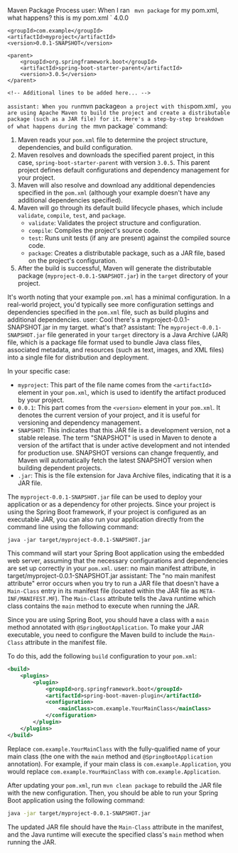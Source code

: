 Maven Package Process
user: When I ran ` mvn package` for my pom.xml, what happens? this is my pom.xml
`<?xml version="1.0" encoding="UTF-8"?>
<project xmlns="http://maven.apache.org/POM/4.0.0"
    xmlns:xsi="http://www.w3.org/2001/XMLSchema-instance"
    xsi:schemaLocation="http://maven.apache.org/POM/4.0.0 https://maven.apache.org/xsd/maven-4.0.0.xsd">
<modelVersion>4.0.0</modelVersion>

    <groupId>com.example</groupId>
    <artifactId>myproject</artifactId>
    <version>0.0.1-SNAPSHOT</version>

    <parent>
        <groupId>org.springframework.boot</groupId>
        <artifactId>spring-boot-starter-parent</artifactId>
        <version>3.0.5</version>
    </parent>

    <!-- Additional lines to be added here... -->

</project>`assistant: When you run`mvn package`on a project with this`pom.xml`, you are using Apache Maven to build the project and create a distributable package (such as a JAR file) for it. Here's a step-by-step breakdown of what happens during the `mvn package` command:

1. Maven reads your `pom.xml` file to determine the project structure, dependencies, and build configuration.
2. Maven resolves and downloads the specified parent project, in this case, `spring-boot-starter-parent` with version `3.0.5`. This parent project defines default configurations and dependency management for your project.
3. Maven will also resolve and download any additional dependencies specified in the `pom.xml` (although your example doesn't have any additional dependencies specified).
4. Maven will go through its default build lifecycle phases, which include `validate`, `compile`, `test`, and `package`.
   - `validate`: Validates the project structure and configuration.
   - `compile`: Compiles the project's source code.
   - `test`: Runs unit tests (if any are present) against the compiled source code.
   - `package`: Creates a distributable package, such as a JAR file, based on the project's configuration.
5. After the build is successful, Maven will generate the distributable package (`myproject-0.0.1-SNAPSHOT.jar`) in the `target` directory of your project.

It's worth noting that your example `pom.xml` has a minimal configuration. In a real-world project, you'd typically see more configuration settings and dependencies specified in the `pom.xml` file, such as build plugins and additional dependencies.
user: Cool there's a myproject-0.0.1-SNAPSHOT.jar in my target. what's that?
assistant: The `myproject-0.0.1-SNAPSHOT.jar` file generated in your `target` directory is a Java Archive (JAR) file, which is a package file format used to bundle Java class files, associated metadata, and resources (such as text, images, and XML files) into a single file for distribution and deployment.

In your specific case:

- `myproject`: This part of the file name comes from the `<artifactId>` element in your `pom.xml`, which is used to identify the artifact produced by your project.
- `0.0.1`: This part comes from the `<version>` element in your `pom.xml`. It denotes the current version of your project, and it is useful for versioning and dependency management.
- `SNAPSHOT`: This indicates that this JAR file is a development version, not a stable release. The term "SNAPSHOT" is used in Maven to denote a version of the artifact that is under active development and not intended for production use. SNAPSHOT versions can change frequently, and Maven will automatically fetch the latest SNAPSHOT version when building dependent projects.
- `.jar`: This is the file extension for Java Archive files, indicating that it is a JAR file.

The `myproject-0.0.1-SNAPSHOT.jar` file can be used to deploy your application or as a dependency for other projects. Since your project is using the Spring Boot framework, if your project is configured as an executable JAR, you can also run your application directly from the command line using the following command:

```
java -jar target/myproject-0.0.1-SNAPSHOT.jar
```

This command will start your Spring Boot application using the embedded web server, assuming that the necessary configurations and dependencies are set up correctly in your `pom.xml`.
user: no main manifest attribute, in target/myproject-0.0.1-SNAPSHOT.jar
assistant: The "no main manifest attribute" error occurs when you try to run a JAR file that doesn't have a `Main-Class` entry in its manifest file (located within the JAR file as `META-INF/MANIFEST.MF`). The `Main-Class` attribute tells the Java runtime which class contains the `main` method to execute when running the JAR.

Since you are using Spring Boot, you should have a class with a `main` method annotated with `@SpringBootApplication`. To make your JAR executable, you need to configure the Maven build to include the `Main-Class` attribute in the manifest file.

To do this, add the following `build` configuration to your `pom.xml`:

```xml
<build>
    <plugins>
        <plugin>
            <groupId>org.springframework.boot</groupId>
            <artifactId>spring-boot-maven-plugin</artifactId>
            <configuration>
                <mainClass>com.example.YourMainClass</mainClass>
            </configuration>
        </plugin>
    </plugins>
</build>
```

Replace `com.example.YourMainClass` with the fully-qualified name of your main class (the one with the `main` method and `@SpringBootApplication` annotation). For example, if your main class is `com.example.Application`, you would replace `com.example.YourMainClass` with `com.example.Application`.

After updating your `pom.xml`, run `mvn clean package` to rebuild the JAR file with the new configuration. Then, you should be able to run your Spring Boot application using the following command:

```bash
java -jar target/myproject-0.0.1-SNAPSHOT.jar
```

The updated JAR file should have the `Main-Class` attribute in the manifest, and the Java runtime will execute the specified class's `main` method when running the JAR.
